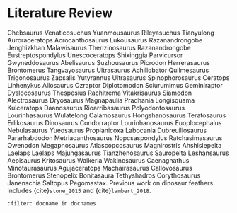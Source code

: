 # Literature Review

Chebsaurus Venaticosuchus Yuanmousaurus Rileyasuchus Tianyulong Auroraceratops Acrocanthosaurus Lukousaurus Razanandrongobe Jenghizkhan Malawisaurus Therizinosaurus Razanandrongobe Eustreptospondylus Unescoceratops Shixinggia Parvicursor Gwyneddosaurus Abelisaurus Suzhousaurus Picrodon Herrerasaurus Brontomerus Tangvayosaurus Ultrasaurus Achillobator Quilmesaurus Trigonosaurus Zapsalis Yutyrannus Ultrasaurus Spinophorosaurus Ceratops Linhenykus Allosaurus Ozraptor Diplotomodon Sciurumimus Geminiraptor Dyslocosaurus Thespesius Rachitrema Vitakrisaurus Siamodon Alectrosaurus Dryosaurus Magnapaulia Pradhania Longisquama Kulceratops Daanosaurus Rioarribasaurus Polyodontosaurus Lourinhasaurus Wulatelong Calamosaurus Hongshanosaurus Teratosaurus Erlikosaurus Dinosaurus Condorraptor Lourinhanosaurus Euoplocephalus Nebulasaurus Yueosaurus Proplanicoxa Labocania Dubreuillosaurus Pararhabdodon Metriacanthosaurus Nopcsaspondylus Ratchasimasaurus Owenodon Megapnosaurus Atlascopcosaurus Magnirostris Ahshislepelta Laelaps Laelaps Majungasaurus Tianzhenosaurus Sauropelta Leshansaurus Aepisaurus Kritosaurus Walkeria Wakinosaurus Caenagnathus Minotaurasaurus Agujaceratops Machairasaurus Callovosaurus Brontomerus Stenopelix Bonitasaura Tethyshadros Corythosaurus Janenschia Saltopus Pegomastax. Previous work on dinosaur feathers includes {cite}`stone_2015` and {cite}`lambert_2018`. 

```{bibliography} references.bib
:filter: docname in docnames
```